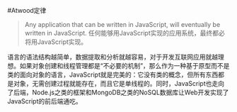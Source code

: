 #Atwood定律
>Any application that can be written in JavaScript, will eventually be written in JavaScript.
任何能够用JavaScript实现的应用系统，最终都必将用JavaScript实现。

语言的语法结构越简单，数据提取和分析就越容易，对于开发互联网应用就越理想。如果对象创建和线程管理都是“不必要的机制”，那么作为一种基于原型而不是类的面向对象的语言，JavaScript就是完美的：它没有类的概念，但所有东西都是对象，无需创建过程就能存在，而且它是单线程的。同时，JavaScript也走向了后端，Node.js之类的框架和MongoDB之类的NoSQL数据库让Web开发实现了JavaScript的前后端通吃。
